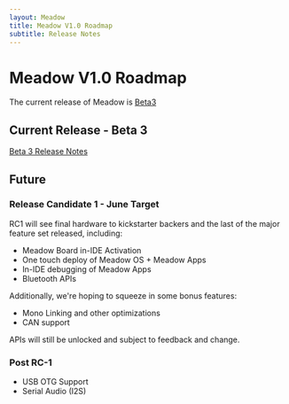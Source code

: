 ```yaml
---
layout: Meadow
title: Meadow V1.0 Roadmap
subtitle: Release Notes
---
```


# Meadow V1.0 Roadmap

The current release of Meadow is [Beta3](../Beta3/)

## Current Release - Beta 3

[Beta 3 Release Notes](/Guides/Release_Notes/Beta3/)

## Future

### Release Candidate 1 - June Target

RC1 will see final hardware to kickstarter backers and the last of the major feature set released, including:

 * Meadow Board in-IDE Activation
 * One touch deploy of Meadow OS + Meadow Apps
 * In-IDE debugging of Meadow Apps
 * Bluetooth APIs

Additionally, we're hoping to squeeze in some bonus features:

 * Mono Linking and other optimizations
 * CAN support

APIs will still be unlocked and subject to feedback and change.

### Post RC-1

 * USB OTG Support
 * Serial Audio (I2S)
